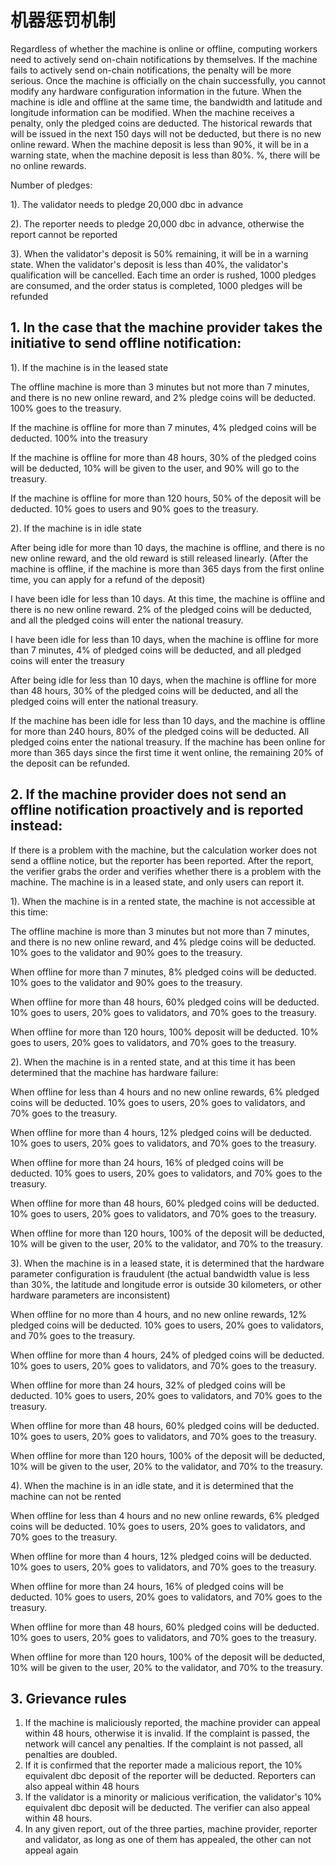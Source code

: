 # 机器惩罚机制

Regardless of whether the machine is online or offline, computing workers need to actively send on-chain notifications by themselves. If the machine fails to actively send on-chain notifications, the penalty will be more serious. Once the machine is officially on the chain successfully, you cannot modify any hardware configuration information in the future. When the machine is idle and offline at the same time, the bandwidth and latitude and longitude information can be modified. When the machine receives a penalty, only the pledged coins are deducted. The historical rewards that will be issued in the next 150 days will not be deducted, but there is no new online reward. When the machine deposit is less than 90%, it will be in a warning state, when the machine deposit is less than 80%. %, there will be no online rewards.

Number of pledges:

1). The validator needs to pledge 20,000 dbc in advance

2). The reporter needs to pledge 20,000 dbc in advance, otherwise the report cannot be reported

3). When the validator's deposit is 50% remaining, it will be in a warning state. When the validator's deposit is less than 40%, the validator's qualification will be cancelled. Each time an order is rushed, 1000 pledges are consumed, and the order status is completed, 1000 pledges will be refunded

## 1. In the case that the machine provider takes the initiative to send offline notification:

1). If the machine is in the leased state

The offline machine is more than 3 minutes but not more than 7 minutes, and there is no new online reward, and 2% pledge coins will be deducted. 100% goes to the treasury.

If the machine is offline for more than 7 minutes, 4% pledged coins will be deducted. 100% into the treasury

If the machine is offline for more than 48 hours, 30% of the pledged coins will be deducted, 10% will be given to the user, and 90% will go to the treasury.

If the machine is offline for more than 120 hours, 50% of the deposit will be deducted. 10% goes to users and 90% goes to the treasury.

2). If the machine is in idle state

After being idle for more than 10 days, the machine is offline, and there is no new online reward, and the old reward is still released linearly. (After the machine is offline, if the machine is more than 365 days from the first online time, you can apply for a refund of the deposit)

I have been idle for less than 10 days. At this time, the machine is offline and there is no new online reward. 2% of the pledged coins will be deducted, and all the pledged coins will enter the national treasury.

I have been idle for less than 10 days, when the machine is offline for more than 7 minutes, 4% of pledged coins will be deducted, and all pledged coins will enter the treasury

After being idle for less than 10 days, when the machine is offline for more than 48 hours, 30% of the pledged coins will be deducted, and all the pledged coins will enter the national treasury.

If the machine has been idle for less than 10 days, and the machine is offline for more than 240 hours, 80% of the pledged coins will be deducted. All pledged coins enter the national treasury. If the machine has been online for more than 365 days since the first time it went online, the remaining 20% of the deposit can be refunded.

## 2. If the machine provider does not send an offline notification proactively and is reported instead:

If there is a problem with the machine, but the calculation worker does not send a offline notice, but the reporter has been reported. After the report, the verifier grabs the order and verifies whether there is a problem with the machine. The machine is in a leased state, and only users can report it.

1). When the machine is in a rented state, the machine is not accessible at this time:

The offline machine is more than 3 minutes but not more than 7 minutes, and there is no new online reward, and 4% pledge coins will be deducted. 10% goes to the validator and 90% goes to the treasury.

When offline for more than 7 minutes, 8% pledged coins will be deducted. 10% goes to the validator and 90% goes to the treasury.

When offline for more than 48 hours, 60% pledged coins will be deducted. 10% goes to users, 20% goes to validators, and 70% goes to the treasury.

When offline for more than 120 hours, 100% deposit will be deducted. 10% goes to users, 20% goes to validators, and 70% goes to the treasury.

2). When the machine is in a rented state, and at this time it has been determined that the machine has hardware failure:

When offline for less than 4 hours and no new online rewards, 6% pledged coins will be deducted. 10% goes to users, 20% goes to validators, and 70% goes to the treasury.

When offline for more than 4 hours, 12% pledged coins will be deducted. 10% goes to users, 20% goes to validators, and 70% goes to the treasury.

When offline for more than 24 hours, 16% of pledged coins will be deducted. 10% goes to users, 20% goes to validators, and 70% goes to the treasury.

When offline for more than 48 hours, 60% pledged coins will be deducted. 10% goes to users, 20% goes to validators, and 70% goes to the treasury.

When offline for more than 120 hours, 100% of the deposit will be deducted, 10% will be given to the user, 20% to the validator, and 70% to the treasury.

3). When the machine is in a leased state, it is determined that the hardware parameter configuration is fraudulent (the actual bandwidth value is less than 30%, the latitude and longitude error is outside 30 kilometers, or other hardware parameters are inconsistent)

When offline for no more than 4 hours, and no new online rewards, 12% pledged coins will be deducted. 10% goes to users, 20% goes to validators, and 70% goes to the treasury.

When offline for more than 4 hours, 24% of pledged coins will be deducted. 10% goes to users, 20% goes to validators, and 70% goes to the treasury.

When offline for more than 24 hours, 32% of pledged coins will be deducted. 10% goes to users, 20% goes to validators, and 70% goes to the treasury.

When offline for more than 48 hours, 60% pledged coins will be deducted. 10% goes to users, 20% goes to validators, and 70% goes to the treasury.

When offline for more than 120 hours, 100% of the deposit will be deducted, 10% will be given to the user, 20% to the validator, and 70% to the treasury.

4). When the machine is in an idle state, and it is determined that the machine can not be rented

When offline for less than 4 hours and no new online rewards, 6% pledged coins will be deducted. 10% goes to users, 20% goes to validators, and 70% goes to the treasury.

When offline for more than 4 hours, 12% pledged coins will be deducted. 10% goes to users, 20% goes to validators, and 70% goes to the treasury.

When offline for more than 24 hours, 16% of pledged coins will be deducted. 10% goes to users, 20% goes to validators, and 70% goes to the treasury.

When offline for more than 48 hours, 60% pledged coins will be deducted. 10% goes to users, 20% goes to validators, and 70% goes to the treasury.

When offline for more than 120 hours, 100% of the deposit will be deducted, 10% will be given to the user, 20% to the validator, and 70% to the treasury.

## 3. Grievance rules
1. If the machine is maliciously reported, the machine provider can appeal within 48 hours, otherwise it is invalid. If the complaint is passed, the network will cancel any penalties. If the complaint is not passed, all penalties are doubled.
2. If it is confirmed that the reporter made a malicious report, the 10% equivalent dbc deposit of the reporter will be deducted. Reporters can also appeal within 48 hours
3. If the validator is a minority or malicious verification, the validator's 10% equivalent dbc deposit will be deducted. The verifier can also appeal within 48 hours.
4. In any given report, out of the three parties, machine provider, reporter and validator, as long as one of them has appealed, the other can not appeal again
